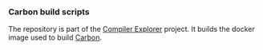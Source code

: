### Carbon build scripts

The repository is part of the [Compiler Explorer](https://godbolt.org/) project. It builds
the docker image used to build [Carbon](https://github.com/carbon-language/carbon-lang).
